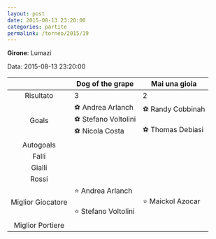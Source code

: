 ```yaml
---
layout: post
date: 2015-08-13 23:20:00
categories: partite
permalink: /torneo/2015/19
---
```

**Girone**: Lumazi

Data: 2015-08-13 23:20:00

| | Dog of the grape | Mai una gioia |
|:-----:|-----|-----|
Risultato|3|2
Goals|⚽ Andrea Arlanch<br/>⚽ Stefano Voltolini<br/>⚽ Nicola Costa|⚽ Randy Cobbinah<br/><br/>⚽ Thomas Debiasi<br/>
Autogoals||
Falli||
Gialli||
Rossi||
Miglior Giocatore|⭐ Andrea Arlanch<br/><br/>⭐ Stefano Voltolini<br/>|⭐ Maickol Azocar<br/>
Miglior Portiere||